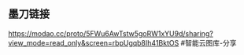 ## 墨刀链接
https://modao.cc/proto/5FWu6AwTstw5goRW1xYU9d/sharing?view_mode=read_only&screen=rbpUgqb8Ih41BktOS #智能云图库-分享